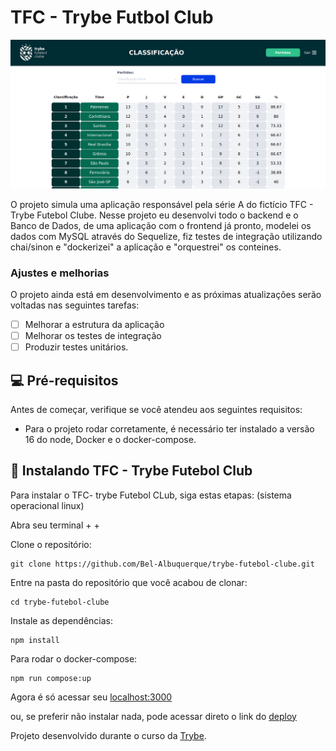 # TFC - Trybe Futbol Club


<img src="front-example.png" alt="front-image">

> 
O projeto simula uma aplicação responsável pela série A do fictício TFC - Trybe Futebol Clube.
Nesse projeto eu desenvolvi todo o backend e o Banco de Dados, de uma aplicação com o frontend já pronto, modelei os dados com MySQL através do Sequelize, fiz testes de integração utilizando chai/sinon e "dockerizei" a aplicação e "orquestrei" os conteines.


### Ajustes e melhorias

O projeto ainda está em desenvolvimento e as próximas atualizações serão voltadas nas seguintes tarefas:

- [ ] Melhorar a estrutura da aplicação
- [ ] Melhorar os testes de integração
- [ ] Produzir testes unitários.

## 💻 Pré-requisitos

Antes de começar, verifique se você atendeu aos seguintes requisitos:

* Para o projeto rodar corretamente, é necessário ter instalado a versão 16 do node, Docker e o docker-compose.


## 🚀 Instalando TFC - Trybe Futebol Club

Para instalar o TFC- trybe Futebol CLub, siga estas etapas:
(sistema operacional linux)

Abra seu terminal <ctrl> + <alt> + <t>
  
Clone o repositório:
```
git clone https://github.com/Bel-Albuquerque/trybe-futebol-clube.git
```
Entre na pasta do repositório que você acabou de clonar:
 ```
cd trybe-futebol-clube
  ```
Instale as dependências:
 ```
npm install
  ```
  
Para rodar o docker-compose:
  ```
  npm run compose:up
  ```
Agora é só acessar seu [localhost:3000](http://localhost:3000)

  
 ou, se preferir não instalar nada, pode acessar direto o link do [deploy](http://ec2-50-19-168-8.compute-1.amazonaws.com:3000/)
 
 
Projeto desenvolvido durante o curso da [Trybe](https://github.com/tryber).
